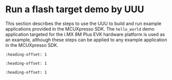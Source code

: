 # Run a flash target demo by UUU

This section describes the steps to use the UUU to build and run example applications provided in the MCUXpresso SDK. The `hello_world` demo application targeted for the i.MX 8M Plus EVK hardware platform is used as an example, although these steps can be applied to any example application in the MCUXpresso SDK.


```{include} ../topics/set_up_environment.md
:heading-offset: 1
```

```{include} ../topics/build_an_example_application_002.md
:heading-offset: 1
```

```{include} ../topics/run_an_example_application.md
:heading-offset: 1
```

